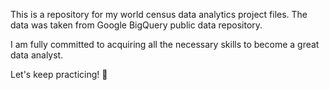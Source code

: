 This is a repository for my world census data analytics project files. The data was taken from Google BigQuery public data repository.

I am fully committed to acquiring all the necessary skills to become a great data analyst. 

Let's keep practicing! 🙌
